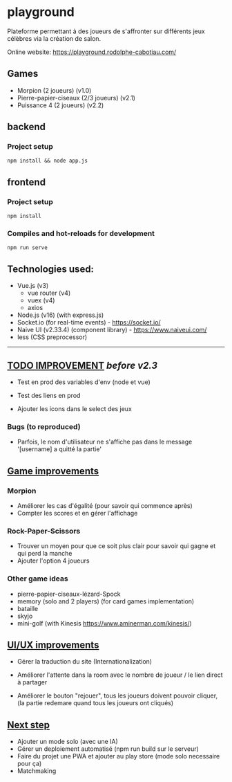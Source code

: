 # playground
Plateforme permettant à des joueurs de s'affronter sur différents jeux célèbres via la création de salon.

Online website: https://playground.rodolphe-cabotiau.com/

## Games

- Morpion (2 joueurs) (v1.0)
- Pierre-papier-ciseaux (2/3 joueurs) (v2.1)
- Puissance 4 (2 joueurs) (v2.2)

## backend 

### Project setup
```
npm install && node app.js
```

## frontend

### Project setup
```
npm install
```

### Compiles and hot-reloads for development
```
npm run serve
```


## Technologies used:

- Vue.js (v3)
  - vue router (v4)
  - vuex (v4)
  - axios
- Node.js (v16) (with express.js)
- Socket.io (for real-time events) - https://socket.io/
- Naive UI (v2.33.4) (component library) - https://www.naiveui.com/
- less (CSS preprocessor)


-----------------------


## <ins>TODO IMPROVEMENT</ins> <i>before v2.3</i>

- Test en prod des variables d'env (node et vue)
- Test des liens en prod

- Ajouter les icons dans le select des jeux
  
### Bugs (to reproduced)

- Parfois, le nom d'utilisateur ne s'affiche pas dans le message '[username] a quitté la partie'


## <ins>Game improvements</ins>
### Morpion
- Améliorer les cas d'égalité (pour savoir qui commence après)
- Compter les scores et en gérer l'affichage

### Rock-Paper-Scissors
- Trouver un moyen pour que ce soit plus clair pour savoir qui gagne et qui perd la manche
- Ajouter l'option 4 joueurs 

### Other game ideas
- pierre-papier-ciseaux-lézard-Spock
- memory (solo and 2 players) (for card games implementation)
- bataille
- skyjo
- mini-golf (with Kinesis https://www.aminerman.com/kinesis/)

## <ins>UI/UX improvements</ins>
- Gérer la traduction du site (Internationalization)

- Améliorer l'attente dans la room avec le nombre de joueur / le lien direct à partager
- Améliorer le bouton "rejouer", tous les joueurs doivent pouvoir cliquer, (la partie redemare quand tous les joueurs ont cliqués)

## <ins>Next step</ins>
- Ajouter un mode solo (avec une IA)
- Gérer un deploiement automatisé (npm run build sur le serveur)
- Faire du projet une PWA et ajouter au play store (mode solo necessaire pour ça)
- Matchmaking
